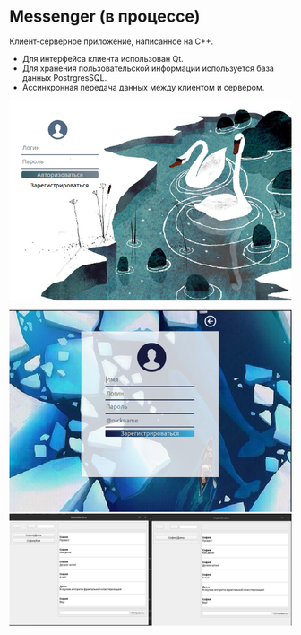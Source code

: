 # Messenger (в процессе)
Клиент-серверное приложение, написанное на С++.

  - Для интерфейса клиента использован Qt.
  - Для хранения пользовательской информации используется база данных PostrgresSQL. 
  - Ассинхронная передача данных между клиентом и сервером.



![Иллюстрация к проекту](https://github.com/SofiHaku/Messenger/blob/network/Asserts/img1.png)

![Иллюстрация к проекту](https://github.com/SofiHaku/Messenger/blob/network/Asserts/img2.png)
![Иллюстрация к проекту](https://github.com/SofiHaku/Messenger/blob/network/Asserts/chat.png)

